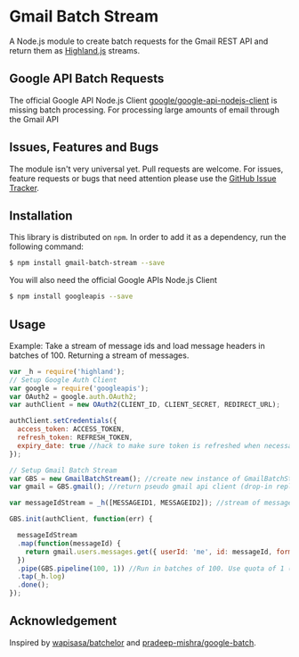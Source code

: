 # Gmail Batch Stream
A Node.js module to create batch requests for the Gmail REST API and return them as [Highland.js](http://highlandjs.org) streams.

## Google API Batch Requests
The official Google API Node.js Client [google/google-api-nodejs-client](https://github.com/google/google-api-nodejs-client) is missing batch processing. For processing large amounts of email through the Gmail API 

## Issues, Features and Bugs
The module isn't very universal yet. Pull requests are welcome.
For issues, feature requests or bugs that need attention please use the [GitHub Issue Tracker](https://github.com/zoellner/gmail-batch-stream/issues).

## Installation

This library is distributed on `npm`. In order to add it as a dependency, run the following command:

``` sh
$ npm install gmail-batch-stream --save
```

You will also need the official Google APIs Node.js Client

``` sh
$ npm install googleapis --save
```

## Usage
Example: Take a stream of message ids and load message headers in batches of 100. Returning a stream of messages.

``` js
var _h = require('highland');
// Setup Google Auth Client
var google = require('googleapis');
var OAuth2 = google.auth.OAuth2;
var authClient = new OAuth2(CLIENT_ID, CLIENT_SECRET, REDIRECT_URL);

authClient.setCredentials({
  access_token: ACCESS_TOKEN,
  refresh_token: REFRESH_TOKEN,
  expiry_date: true //hack to make sure token is refreshed when necessary
});

// Setup Gmail Batch Stream
var GBS = new GmailBatchStream(); //create new instance of GmailBatchStream
var gmail = GBS.gmail(); //return pseudo gmail api client (drop-in replacement for official Gmail API client)

var messageIdStream = _h([MESSAGEID1, MESSAGEID2]); //stream of message ids to be loaded

GBS.init(authClient, function(err) {

  messageIdStream
  .map(function(messageId) {
    return gmail.users.messages.get({ userId: 'me', id: messageId, format: 'metadata' });
  })
  .pipe(GBS.pipeline(100, 1)) //Run in batches of 100. Use quota of 1 (for users.messages.get).
  .tap(_h.log)
  .done();
});
```

## Acknowledgement
Inspired by [wapisasa/batchelor](https://github.com/wapisasa/batchelor) and [pradeep-mishra/google-batch](https://github.com/pradeep-mishra/google-batch).
